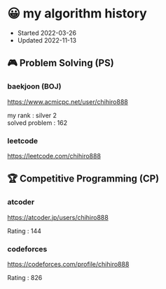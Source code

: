 # 😀 my algorithm history

- Started 2022-03-26  
- Updated 2022-11-13

## 🎮 Problem Solving (PS)

### baekjoon (BOJ)

https://www.acmicpc.net/user/chihiro888

my rank : silver 2  
solved problem : 162  

### leetcode

https://leetcode.com/chihiro888  

## 🏆 Competitive Programming (CP)

### atcoder

https://atcoder.jp/users/chihiro888  

Rating : 144  

### codeforces

https://codeforces.com/profile/chihiro888  
  
Rating : 826  
